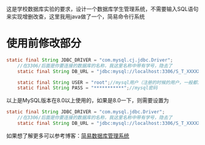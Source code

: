 这是学校数据库实验的要求，设计一个数据库学生管理系统，不需要输入SQL语句来实现增删改查，这里我用java做了一个，简易命令行系统

# 使用前修改部分

```java
static final String JDBC_DRIVER = "com.mysql.cj.jdbc.Driver";
    //在3306/后面是你要连接的数据库的名称，我这里名称中带有学号，隐去了
    static final String DB_URL = "jdbc:mysql://localhost:3306/S_T_XXXXXXXXXX?useSSL=false&allowPublicKeyRetrieval=true&serverTimezone=UTC";

    static final String USER = "root";//mysql用户（注册的时候的用户，一般都为root）
    static final String PASS = "***********";//mysql密码
```

以上是MySQL版本在8.0以上使用的，如果是8.0一下，则需要设置为

```java
static final String JDBC_DRIVER = "com.mysql.jdbc.Driver";
    //在3306/后面是你要连接的数据库的名称，我这里名称中带有学号，隐去了
    static final String DB_URL = "jdbc:mysql://localhost:3306/S_T_XXXXXXXXXX
```

如果想了解更多可以参考博客：[简易数据库管理系统](http://fx-zpy.github.io/posts/fc319166.html )

